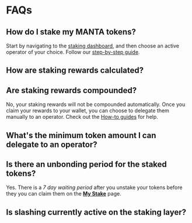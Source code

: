 # FAQs

## How do I stake my MANTA tokens?

Start by navigating to the [staking dashboard](#placeholder), and then choose an active operator of your choice. Follow our [step-by-step guide](./delegate-manta).

## How are staking rewards calculated?

## Are staking rewards compounded?

No, your staking rewards will not be compounded automatically. Once you claim your rewards to your wallet, you can choose to delegate them manually to an operator. Check out the [How-to guides](./staking-howtos) for help.

## What's the minimum token amount I can delegate to an operator?

## Is there an unbonding period for the staked tokens?

Yes. There is a *7 day waiting period* after you unstake your tokens before they you can claim them on the [**My Stake**](#placeholder) page.

## Is slashing currently active on the staking layer?



